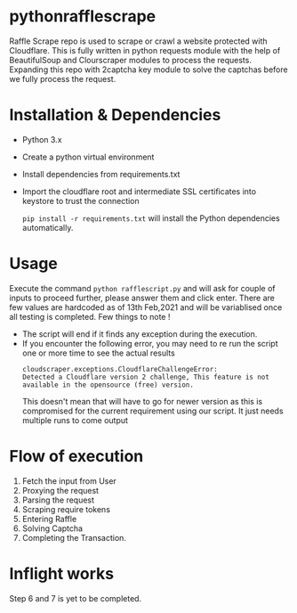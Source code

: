 # pythonrafflescrape

Raffle Scrape repo is used to scrape or crawl a website protected with Cloudflare. This is fully written in python requests module with the help of BeautifulSoup and Clourscraper modules to process the requests. Expanding this repo with 2captcha key module to solve the captchas before we fully process the request.

# Installation & Dependencies
  - Python 3.x
  - Create a python virtual environment
  - Install dependencies from requirements.txt
  - Import the cloudflare root and intermediate SSL certificates into keystore to trust the connection

    `pip install -r requirements.txt` will install the Python dependencies automatically.

# Usage

Execute the command   `python rafflescript.py` and will ask for couple of inputs to proceed further, please answer them and click enter. There are few values are hardcoded as of 13th Feb,2021 and will be variablised once all testing is completed. Few things to note !

- The script will end if it finds any exception during the execution.
- If you encounter the following error, you may need to re run the script one or more time to see the actual results
  ```
  cloudscraper.exceptions.CloudflareChallengeError:
  Detected a Cloudflare version 2 challenge, This feature is not available in the opensource (free) version.
  ```
  This doesn't mean that will have to go for newer version as this is compromised for the current requirement using our script. It just needs multiple runs to come output

# Flow of execution

  1. Fetch the input from User
  2. Proxying the request
  3. Parsing the request
  4. Scraping require tokens
  5. Entering Raffle
  6. Solving Captcha
  7. Completing the Transaction.


# Inflight works

Step 6 and 7 is yet to be completed.

